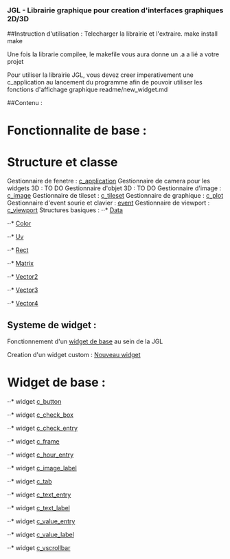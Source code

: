 ### JGL - Librairie graphique pour creation d'interfaces graphiques 2D/3D

##Instruction d'utilisation :
Telecharger la librairie et l'extraire.
make install
make

Une fois la librarie compilee, le makefile vous aura donne un .a a lié a votre projet

Pour utiliser la librairie JGL, vous devez creer imperativement une c_application au lancement du programme afin de pouvoir utiliser les fonctions d'affichage graphique
readme/new_widget.md

##Contenu :
# Fonctionnalite de base :

# Structure et classe
Gestionnaire de fenetre : [c_application](readme/application.md)
Gestionnaire de camera pour les widgets 3D : TO DO
Gestionnaire d'objet 3D : TO DO
Gestionnaire d'image : [c_image](readme/image.md)
Gestionnaire de tileset : [c_tileset](readme/tileset.md)
Gestionnaire de graphique : [c_plot](readme/plot.md)
Gestionnaire d'event sourie et clavier : [event](readme/event.md)
Gestionnaire de viewport : [c_viewport](readme/viewport.md)
Structures basiques :
⋅⋅* [Data](readme/data.md)

⋅⋅* [Color](readme/color.md)

⋅⋅* [Uv](readme/geometry.md)

⋅⋅* [Rect](readme/geometry.md)

⋅⋅* [Matrix](readme/matrix.md)

⋅⋅* [Vector2](readme/vector.md)

⋅⋅* [Vector3](readme/vector.md)

⋅⋅* [Vector4](readme/vector.md)


## Systeme de widget :
Fonctionnement d'un [widget de base](readme/base_widget.md) au sein de la JGL

Creation d'un widget custom : [Nouveau widget](readme/new_widget.md)

# Widget de base :
⋅⋅* widget [c_button](readme/button.mb)

⋅⋅* widget [c_check_box](readme/check_box.mb)

⋅⋅* widget [c_check_entry](readme/check_entry.mb)

⋅⋅* widget [c_frame](readme/frame.mb)

⋅⋅* widget [c_hour_entry](readme/hour_entry.mb)

⋅⋅* widget [c_image_label](readme/image_label.mb)

⋅⋅* widget [c_tab](readme/tab.mb)

⋅⋅* widget [c_text_entry](readme/text_entry.mb)

⋅⋅* widget [c_text_label](readme/text_label.mb)

⋅⋅* widget [c_value_entry](readme/value_entry.mb)

⋅⋅* widget [c_value_label](readme/value_label.mb)

⋅⋅* widget [c_vscrollbar](readme/vscrollbar.mb)

